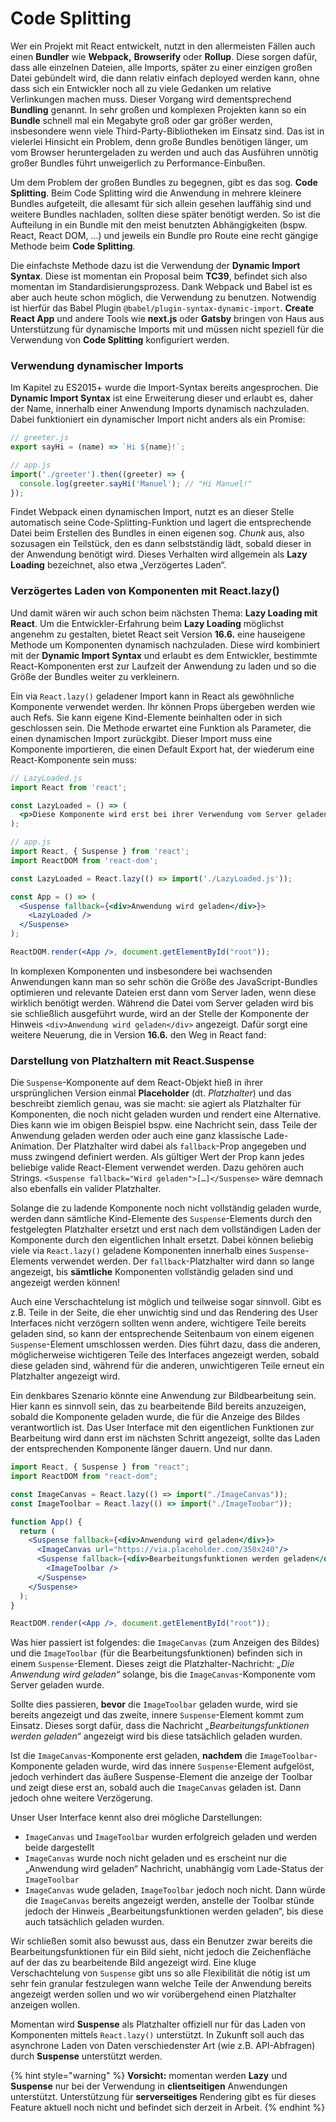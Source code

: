 # Code Splitting

Wer ein Projekt mit React entwickelt, nutzt in den allermeisten Fällen auch einen **Bundler** wie **Webpack,** **Browserify** oder **Rollup**. Diese sorgen dafür, dass alle einzelnen Dateien, alle Imports, später zu einer einzigen großen Datei gebündelt wird, die dann relativ einfach deployed werden kann, ohne dass sich ein Entwickler noch all zu viele Gedanken um relative Verlinkungen machen muss. Dieser Vorgang wird dementsprechend **Bundling** genannt. In sehr großen und komplexen Projekten kann so ein **Bundle** schnell mal ein Megabyte groß oder gar größer werden, insbesondere wenn viele Third-Party-Bibliotheken im Einsatz sind. Das ist in vielerlei Hinsicht ein Problem, denn große Bundles benötigen länger, um vom Browser heruntergeladen zu werden und auch das Ausführen unnötig großer Bundles führt unweigerlich zu Performance-Einbußen.

Um dem Problem der großen Bundles zu begegnen, gibt es das sog. **Code Splitting**. Beim Code Splitting wird die Anwendung in mehrere kleinere Bundles aufgeteilt, die allesamt für sich allein gesehen lauffähig sind und weitere Bundles nachladen, sollten diese später benötigt werden. So ist die Aufteilung in ein Bundle mit den meist benutzten Abhängigkeiten \(bspw. React, React DOM, ...\) und jeweils ein Bundle pro Route eine recht gängige Methode beim **Code Splitting**.

Die einfachste Methode dazu ist die Verwendung der **Dynamic Import Syntax**. Diese ist momentan ein Proposal beim **TC39**, befindet sich also momentan im Standardisierungsprozess. Dank Webpack und Babel ist es aber auch heute schon möglich, die Verwendung zu benutzen. Notwendig ist hierfür das Babel Plugin `@babel/plugin-syntax-dynamic-import`. **Create React App** und andere Tools wie **next.js** oder **Gatsby** bringen von Haus aus Unterstützung für dynamische Imports mit und müssen nicht speziell für die Verwendung von **Code Splitting** konfiguriert werden.

### Verwendung dynamischer Imports

Im Kapitel zu ES2015+ wurde die Import-Syntax bereits angesprochen. Die **Dynamic Import Syntax** ist eine Erweiterung dieser und erlaubt es, daher der Name, innerhalb einer Anwendung Imports dynamisch nachzuladen. Dabei funktioniert ein dynamischer Import nicht anders als ein Promise:

```jsx
// greeter.js
export sayHi = (name) => `Hi ${name}!`;
```

```jsx
// app.js
import('./greeter').then((greeter) => {
  console.log(greeter.sayHi('Manuel'); // "Hi Manuel!"
});
```

Findet Webpack einen dynamischen Import, nutzt es an dieser Stelle automatisch seine Code-Splitting-Funktion und lagert die entsprechende Datei beim Erstellen des Bundles in einen eigenen sog. _Chunk_ aus, also sozusagen ein Teilstück, den es dann selbstständig lädt, sobald dieser in der Anwendung benötigt wird. Dieses Verhalten wird allgemein als **Lazy Loading** bezeichnet, also etwa „Verzögertes Laden“.

### Verzögertes Laden von Komponenten mit React.lazy\(\)

Und damit wären wir auch schon beim nächsten Thema: **Lazy Loading mit React**. Um die Entwickler-Erfahrung beim **Lazy Loading** möglichst angenehm zu gestalten, bietet React seit Version **16.6.** eine hauseigene Methode um Komponenten dynamisch nachzuladen. Diese wird kombiniert mit der **Dynamic Import Syntax** und erlaubt es dem Entwickler, bestimmte React-Komponenten erst zur Laufzeit der Anwendung zu laden und so die Größe der Bundles weiter zu verkleinern. 

Ein via `React.lazy()` geladener Import kann in React als gewöhnliche Komponente verwendet werden. Ihr können Props übergeben werden wie auch Refs. Sie kann eigene Kind-Elemente beinhalten oder in sich geschlossen sein. Die Methode erwartet eine Funktion als Parameter, die einen dynamischen Import zurückgibt. Dieser Import muss eine Komponente importieren, die einen Default Export hat, der wiederum eine React-Komponente sein muss:

```jsx
// LazyLoaded.js
import React from 'react';

const LazyLoaded = () => (
  <p>Diese Komponente wird erst bei ihrer Verwendung vom Server geladen</p>
);
```

```jsx
// app.js
import React, { Suspense } from 'react';
import ReactDOM from 'react-dom';

const LazyLoaded = React.lazy(() => import('./LazyLoaded.js'));

const App = () => (
  <Suspense fallback={<div>Anwendung wird geladen</div>}>
    <LazyLoaded />
  </Suspense>
);

ReactDOM.render(<App />, document.getElementById("root"));
```

In komplexen Komponenten und insbesondere bei wachsenden Anwendungen kann man so sehr schön die Größe des JavaScript-Bundles optimieren und relevante Dateien erst dann vom Server laden, wenn diese wirklich benötigt werden. Während die Datei vom Server geladen wird bis sie schließlich ausgeführt wurde, wird an der Stelle der Komponente der Hinweis `<div>Anwendung wird geladen</div>` angezeigt. Dafür sorgt eine weitere Neuerung, die in Version **16.6.** den Weg in React fand:

### Darstellung von Platzhaltern mit React.Suspense

Die `Suspense`-Komponente auf dem React-Objekt hieß in ihrer ursprünglichen Version einmal **Placeholder** \(dt. _Platzhalter_\) und das beschreibt ziemlich genau, was sie macht: sie agiert als Platzhalter für Komponenten, die noch nicht geladen wurden und rendert eine Alternative. Dies kann wie im obigen Beispiel bspw. eine Nachricht sein, dass Teile der Anwendung geladen werden oder auch eine ganz klassische Lade-Animation. Der Platzhalter wird dabei als `fallback`-Prop angegeben und muss zwingend definiert werden. Als gültiger Wert der Prop kann jedes beliebige valide React-Element verwendet werden. Dazu gehören auch Strings. `<Suspense fallback="Wird geladen">[…]</Suspense>` wäre demnach also ebenfalls ein valider Platzhalter.

Solange die zu ladende Komponente noch nicht vollständig geladen wurde, werden dann sämtliche Kind-Elemente des `Suspense`-Elements durch den festgelegten Platzhalter ersetzt und erst nach dem vollständigen Laden der Komponente durch den eigentlichen Inhalt ersetzt. Dabei können beliebig viele via `React.lazy()` geladene Komponenten innerhalb eines `Suspense`-Elements verwendet werden. Der `fallback`-Platzhalter wird dann so lange angezeigt, bis **sämtliche** Komponenten vollständig geladen sind und angezeigt werden können!

Auch eine Verschachtelung ist möglich und teilweise sogar sinnvoll. Gibt es z.B. Teile in der Seite, die eher unwichtig sind und das Rendering des User Interfaces nicht verzögern sollten wenn andere, wichtigere Teile bereits geladen sind, so kann der entsprechende Seitenbaum von einem eigenen `Suspense`-Element umschlossen werden. Dies führt dazu, dass die anderen, möglicherweise wichtigeren Teile des Interfaces angezeigt werden, sobald diese geladen sind, während für die anderen, unwichtigeren Teile erneut ein Platzhalter angezeigt wird.

Ein denkbares Szenario könnte eine Anwendung zur Bildbearbeitung sein. Hier kann es sinnvoll sein, das zu bearbeitende Bild bereits anzuzeigen, sobald die Komponente geladen wurde, die für die Anzeige des Bildes verantwortlich ist. Das User Interface mit den eigentlichen Funktionen zur Bearbeitung wird dann erst im nächsten Schritt angezeigt, sollte das Laden der entsprechenden Komponente länger dauern. Und nur dann.

```jsx
import React, { Suspense } from "react";
import ReactDOM from "react-dom";

const ImageCanvas = React.lazy(() => import("./ImageCanvas"));
const ImageToolbar = React.lazy(() => import("./ImageToobar"));

function App() {
  return (
    <Suspense fallback={<div>Anwendung wird geladen</div>}>
      <ImageCanvas url="https://via.placeholder.com/350x240"/>
      <Suspense fallback={<div>Bearbeitungsfunktionen werden geladen</div>}>
        <ImageToolbar />
      </Suspense>
    </Suspense>
  );
}

ReactDOM.render(<App />, document.getElementById("root"));

```

Was hier passiert ist folgendes: die `ImageCanvas` \(zum Anzeigen des Bildes\) und die `ImageToolbar` \(für die Bearbeitungsfunktionen\) befinden sich in einem `Suspense`-Element. Dieses zeigt die Platzhalter-Nachricht: _„Die Anwendung wird geladen“_  solange, bis die `ImageCanvas`-Komponente vom Server geladen wurde. 

Sollte dies passieren, **bevor** die `ImageToolbar` geladen wurde, wird sie bereits angezeigt und das zweite, innere `Suspense`-Element kommt zum Einsatz. Dieses sorgt dafür, dass die Nachricht _„Bearbeitungsfunktionen werden geladen“_ angezeigt wird bis diese tatsächlich geladen wurden.

Ist die `ImageCanvas`-Komponente erst geladen, **nachdem** die `ImageToolbar`-Komponente geladen wurde, wird das innere `Suspense`-Element aufgelöst, jedoch verhindert das äußere Suspense-Element die anzeige der Toolbar und zeigt diese erst an, sobald auch die `ImageCanvas` geladen ist. Dann jedoch ohne weitere Verzögerung.

Unser User Interface kennt also drei mögliche Darstellungen:

* `ImageCanvas` und `ImageToolbar` wurden erfolgreich geladen und werden beide dargestellt
* `ImageCanvas` wurde noch nicht geladen und es erscheint nur die „Anwendung wird geladen“ Nachricht, unabhängig vom Lade-Status der `ImageToolbar`
* `ImageCanvas` wude geladen, `ImageToolbar` jedoch noch nicht. Dann würde die `ImageCanvas` bereits angezeigt werden, anstelle der Toolbar stünde jedoch der Hinweis „Bearbeitungsfunktionen werden geladen“, bis diese auch tatsächlich geladen wurden.

Wir schließen somit also bewusst aus, dass ein Benutzer zwar bereits die Bearbeitungsfunktionen für ein Bild sieht, nicht jedoch die Zeichenfläche auf der das zu bearbeitende Bild angezeigt wird. Eine kluge Verschachtelung von `Suspense` gibt uns so alle Flexibilität die nötig ist um sehr fein granular festzulegen wann welche Teile der Anwendung bereits angezeigt werden sollen und wo wir vorübergehend einen Platzhalter anzeigen wollen.

Momentan wird **Suspense** als Platzhalter offiziell nur für das Laden von Komponenten mittels `React.lazy()` unterstützt. In Zukunft soll auch das asynchrone Laden von Daten verschiedenster Art \(wie z.B. API-Abfragen\) durch **Suspense** unterstützt werden.

{% hint style="warning" %}
**Vorsicht:** momentan werden **Lazy** und **Suspense** nur bei der Verwendung in **clientseitigen** Anwendungen unterstützt. Unterstützung für **serverseitiges** Rendering gibt es für dieses Feature aktuell noch nicht und befindet sich derzeit in Arbeit.
{% endhint %}

